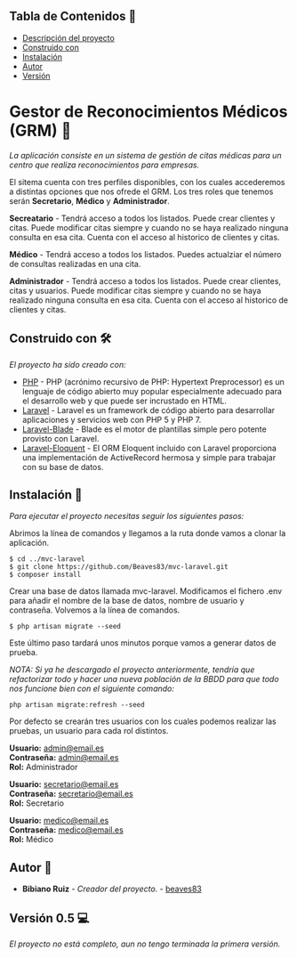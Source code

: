 ## Tabla de Contenidos :card_index:

* [Descripción del proyecto](#gestor-de-reconocimientos-médicos-(grm))
* [Construido con](#construido-con)
* [Instalación](#instalacion)
* [Autor](#autor)
* [Versión](#version)

# Gestor de Reconocimientos Médicos (GRM) :hospital:

_La aplicación consiste en un sistema de gestión de citas médicas para un centro que realiza reconocimientos para empresas._

El sitema cuenta con tres perfiles disponibles, con los cuales accederemos a distintas opciones que nos ofrede el GRM. Los tres roles
que tenemos serán **Secretario**, **Médico** y **Administrador**.  

**Secreatario** - Tendrá acceso a todos los listados. Puede crear clientes y citas. Puede modificar citas siempre y cuando no se haya realizado ninguna consulta en esa cita. Cuenta con el acceso al historico de clientes y citas. 

**Médico** - Tendrá acceso a todos los listados. Puedes actualziar el número de consultas realizadas en una cita.  

**Administrador** - Tendrá acceso a todos los listados. Puede crear clientes, citas y usuarios. Puede modificar citas siempre y cuando no se haya realizado ninguna consulta en esa cita. Cuenta con el acceso al historico de clientes y citas.


## Construido con 🛠️

_El proyecto ha sido creado con:_

* [PHP](https://www.php.net/) - PHP (acrónimo recursivo de PHP: Hypertext Preprocessor) es un lenguaje de código abierto muy popular especialmente adecuado para el desarrollo web y que puede ser incrustado en HTML.
* [Laravel](https://laravel.com/) - Laravel es un framework de código abierto para desarrollar aplicaciones y servicios web con PHP 5 y PHP 7.
* [Laravel-Blade](https://laravel.com/docs/5.8/blade) - Blade es el motor de plantillas simple pero potente provisto con Laravel.
* [Laravel-Eloquent](https://laravel.com/docs/5.8/eloquent) - El ORM Eloquent incluido con Laravel proporciona una implementación de ActiveRecord hermosa y simple para trabajar con su base de datos.

## Instalación :floppy_disk:

_Para ejecutar el proyecto necesitas seguir los siguientes pasos:_

Abrimos la línea de comandos y llegamos a la ruta donde vamos a clonar la aplicación.
```
$ cd ../mvc-laravel
$ git clone https://github.com/Beaves83/mvc-laravel.git
$ composer install
```
Crear una base de datos llamada mvc-laravel. Modificamos el fichero .env para añadir el nombre de la base de datos, nombre de usuario y contraseña. Volvemos a la línea de comandos.
```
$ php artisan migrate --seed
```
Este último paso tardará unos minutos porque vamos a generar datos de prueba.

_NOTA: Si ya he descargado el proyecto anteriormente, tendría que refactorizar todo y hacer una nueva población de la BBDD para que todo nos funcione bien con el siguiente comando:_
```
php artisan migrate:refresh --seed
```
Por defecto se crearán tres usuarios con los cuales podemos realizar las pruebas, un usuario para cada rol distintos.

**Usuario:** admin@email.es  
**Contraseña:** admin@email.es  
**Rol:** Administrador  

**Usuario:** secretario@email.es  
**Contraseña:** secretario@email.es  
**Rol:** Secretario  

**Usuario:** medico@email.es  
**Contraseña:** medico@email.es  
**Rol:** Médico  


## Autor :man:

* **Bibiano Ruiz** - *Creador del proyecto.* - [beaves83](https://github.com/Beaves83/)

## Versión 0.5 :computer:

_El proyecto no está completo, aun no tengo terminada la primera versión._
